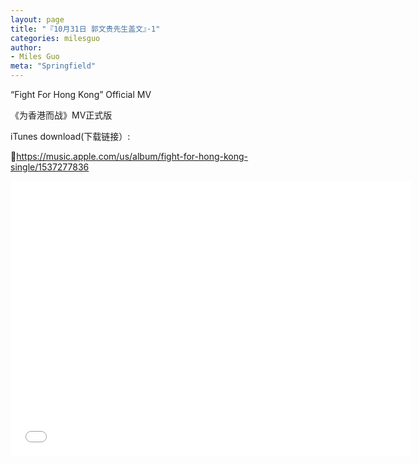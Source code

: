 ```yaml
---
layout: page
title: "『10月31日 郭文贵先生盖文』·1"
categories: milesguo
author:
- Miles Guo
meta: "Springfield"
---
```


“Fight For Hong Kong” Official MV 

《为香港而战》MV正式版

iTunes download(下载链接）:

🔗https://music.apple.com/us/album/fight-for-hong-kong-single/1537277836 

<center>
<iframe width="640" height="440" src="../../../../video/milesguo/2020_10_31_Miles_Guo_Getter_1.MOV" frameborder="0" allow="accelerometer; autoplay; encrypted-media; gyroscope; picture-in-picture" allowfullscreen></iframe>
</center>
